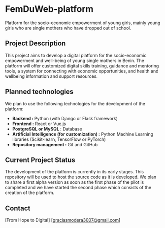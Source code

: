 # FemDuWeb-platform
Platform for the socio-economic empowerment of young girls, mainly young girls who are single mothers who have dropped out of school.
## Project Description
This project aims to develop a digital platform for the socio-economic empowerment and well-being of young single mothers in Benin. The platform will offer customized digital skills training, guidance and mentoring tools, a system for connecting with economic opportunities, and health and wellbeing information and support resources.
## Planned technologies
We plan to use the following technologies for the development of the platform:

* **Backend :** Python (with Django or Flask framework)
* **Frontend :** React or Vue.js
* **PostgreSQL or MySQL :** Database
* **Artificial Intelligence (for customization) :** Python Machine Learning libraries (Scikit-learn, TensorFlow or PyTorch)
* **Repository management :** Git and GitHub
## Current Project Status
The development of the platform is currently in its early stages. This repository will be used to host the source code as it is developed. We plan to share a first alpha version as soon as the first phase of the pilot is completed and we have started the second phase which consists of the creation of the platform.

## Contact
[From Hope to Digital]
[graciasmodera3007@gmail.com]

